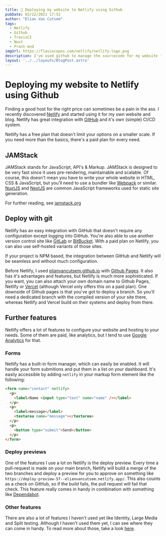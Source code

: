 ```yaml
---
title: 🚀 Deploying my website to Netlify using Github
pubDate: 03/22/2021 17:52 
author: "Elian Van Cutsem"
tags:
  - Netlify
  - Github
  - TravisCI
  - Nuxt
  - Front-end
imgUrl: https://flaviocopes.com/netlify/netlify-logo.png
description: I've used github to manage the sourcecode for my website for a long time, github pages came with it. Now I discovered a better way to deploy and host websites.
layout: '../../layouts/BlogPost.astro'
---
```


# Deploying my website to Netlify using Github

Finding a good host for the right price can sometimes be a pain in the ass. I recently discovered [Netlify](<https://netlify.com>) and started using it for my own website and blog. Netlify has great integration with [GitHub](<https://github.com>) and it's own (simple) CI/CD system.

Netlify has a free plan that doesn't limit your options on a smaller scale. If you need more than the basics, there's a paid plan for every need.

## JAMStack

JAMStack stands for JavaScript, API's & Markup. JAMStack is designed to be very fast since it uses pre-rendering, maintainable and scalable. Of course, this doesn't mean you have to write your whole website in HTML, CSS & JavaScript, but you'll need to use a bundler like [Webpack](<https://webpack.js.org>) or similar. [NuxtJS](<https://nuxtjs.org>) and [NextJS](<https://nextjs.org>) are common JavaScript frameworks used for static site generation.

For further reading, see [jamstack.org](<https://jamstack.org>)

## Deploy with git

Netlify has an easy integration with GitHub that doesn't require any configuration except logging into GitHub. You're also able to use another version control site like [GitLab](<https://gitlab.com>) or [BitBucket](<https://bitbucket.com>). With a paid plan on Netlify, you can also use self-hosted variants of those sites.

If your project is NPM based, the integration between GitHub and Netlify will be seamless and without much configuration.

Before Netlify, I used [elianvancutsem.github.io](<https://elianvancutsem.github.io>) with [Github Pages](<https://pages.github.com>). It also has it's advantages and features, but Netlify is much more sophisticated. If you want, you can also attach your own domain name to Github Pages, Netlify or [Vercel](<https://vercel.com>) (although Vercel only offers this on a paid plan). One downside of Github pages is that you've got to deploy a branch. So you'll need a dedicated branch with the compiled version of your site there, whereas Netlify and Vercel build on their systems and deploy from there.

## Further features

Netlify offers a lot of features to configure your website and hosting to your needs. Some of them are paid, like analytics, but I tend to use [Google Analytics](<https://analytics.google.com>) for that.

### Forms

Netlify has a built-in form manager, which can easily be enabled. It will handle your form submitions and put them in a list on your dashboard. It's easily accessible by adding `netlify` in your markup form element like the following:

```html
<form name="contact" netlify>
  <p>
    <label>Name <input type="text" name="name" /></label>
  </p>
  <p>
    <label>message</label>
    <textarea name="message"></textarea>
  </p>
  <p>
    <button type="submit">Send</button>
  </p>
</form>
```

### Deploy previews

One of the features I use a lot on Netlify is the deploy preview. Every time a pull-request is made on your main branch, Netlify will build a merge of the two branches and deploy a preview for you to approve on something like `https://deploy-preview-57--elianvancutsem.netlify.app/`. This also counts as a check on GitHub, so if the build fails, the pull request will fail that check. This feature really comes in handy in combination with something like [Dependabot](<https://dependabot.com/>).

### Other features

There are also a lot of features I haven't used yet like Identity, Large Media and Split testing. Although I haven't used them yet, I can see where they can come in handy. To read more about those, take a look [here](<https://www.netlify.com/products/>).
